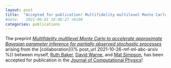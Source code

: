 ```yaml
---
layout: post
title:  "Accepted for publication! Multifidelity multilevel Monte Carlo..."
#date:   2021-06-01 18:08:27 +0100
categories: publications
---
```


The preprint [*Multifidelity multilevel Monte Carlo to accelerate approximate Bayesian parameter inference for partially observed stochastic processes*](https://arxiv.org/abs/2110.14082)
arising from the [collaboration]({% post_url 2021-10-26-mf-ml-abc-arxiv %})
between myself,
[Ruth Baker](https://www.iamruthbaker.com/),
[David Warne](https://research.qut.edu.au/qutcds/staff/david-warne/),
and [Mat Simpson](http://www.mj-simpson.com),
has been accepted for publication in
the [Journal of Computational Physics](https://www.journals.elsevier.com/journal-of-computational-physics)!

